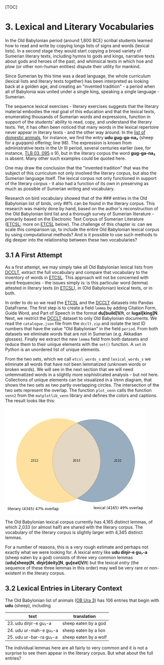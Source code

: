 [TOC]

# 3. Lexical and Literary Vocabularies

In the Old Babylonian period (around 1,800 BCE) scribal students learned how to read and write by copying longs lists of signs and words (lexical lists). In a second stage they would start copying a broad variety of Sumerian literary texts, including hymns to gods and kings, narrative texts about gods and heroes of the past, and whimsical texts in which hoe and plow (or other non-human entities) dispute their utility for mankind.

Since Sumerian by this time was a dead language, the whole curriculum (lexical lists and literary texts together) has been interpreted as looking back at a golden age, and creating an "invented tradition" - a period when all of Babylonia was united under a single king, speaking a single language - Sumerian.

The sequence lexical exercises - literary exercises suggests that the literary material embodies the real goal of this education and that the lexical texts, enumerating thousands of Sumerian words and expressions, function in support of the students' ability to read, copy, and understand the literary texts. Yet, it has often been noticed that many words in the lexical repertoire never appear in literary texts - and the other way around. In the [list of domestic animals](http://oracc.org/dcclt/Q000001), for instance, we find the entry **udu gug-ga-na₂** (sheep for a *guqqanû* offering; line 98). The expression is known from administrative texts in the Ur III period, several centuries earlier (see, for instance, [TLB 03, 095](http://oracc.org/epsd2/admin/u3adm/P134236) o 9), but in the literary corpus the word **gug-ga-na₂** is absent. Many other such examples could be quoted here.

One may draw the conclusion that the "invented tradition" that was the subject of this curriculum not only involved the literary corpus, but also the Sumerian language itself. The lexical corpus not only functioned in support of the literary corpus - it also had a function of its own in preserving as much as possible of Sumerian writing and vocabulary.

Research on bird vocabulary showed that of the ### entries in the Old Babylonian list of birds, only ##% can be found in the literary corpus. This research was mainly done by hand, based on the author's reconstruction of the Old Babylonian bird list and a thorough survey of Sumerian literature - primarily based on the Electronic Text Corpus of Sumerian Literature ([ETCSL][]; more on [ETCSL][] below). The challenge of this chapter is: can we scale this comparison up, to include the entire Old Babylonian lexical corpus by using computational methods? And is it possible to use such methods to dig deeper into the relationship between these two vocabularies?

## 3.1 A First Attempt

As a first attempt, we may simply take all Old Babylonian lexical lists from [DCCLT][], extract the full vocabulary and compare that vocabulary to the inventory of words in [ETCSL][]. This approach will not be concerned with word frequencies - the issues simply is: is this particular word (lemma) attested in literary texts (in [ETCSL][]), in (Old Babylonian) lexical texts, or in both.

In order to do so we read the  [ETCSL][] and the [DCCLT][] datasets into Pandas DataFrame. The first step is to create a field `lemma` by adding Citation Form, Guide Word, and Part of Speech in the format **du[build]V/t**, or **lugal[king]N**. Next, we restrict the [DCCLT][] dataset to only Old Babylonian documents. We read the `catalogue.json` file from the `dcclt.zip` and isolate the text ID numbers that have the value "Old Babylonian" in the field `period`.  From both datasets we eliminate words that are not in Sumerian (e.g. Akkadian glosses). Finally we extract the new `lemma` field from both datasets and reduce them to their unique elements with the `set()` function.  A `set` in Python is an unordered list of unique elements. 

From the two sets, which we call `etcsl_words_s` and `lexical_words_s` we eliminate all words that have not been lemmatized (unknown words or broken words). We will see in the next section that we will need unlemmatized words in a slightly more sophisticated analysis - but not here. Collections of unique elements can be visualized in a Venn diagram, that shows the two sets as two partly overlapping circles. The intersection of the two sets represent the overlap. The function `plot_venn`  calls the function `venn2` from the `matplotlib_venn` library and defines the colors and captions. The result looks like this:

![venn diagram 1](viz\venn_1.png)

The Old Babylonian lexical corpus currently has 4,165 distinct lemmas, of which 2,033 (or almost half) are shared with the literary corpus. The vocabulary of the literary corpus is slightly larger with 4,345 distinct lemmas.

For a number of reasons, this is a very rough estimate and perhaps not exactly what we were looking for. A lexical entry like **udu diŋir-e gu₇-a**  (sheep eaten by a god) consists of three very common lemmas (**udu[sheep]N**, **diŋir[deity]N**, **gu[eat]V/t**) but the lexical *entry* (the sequence of these three lemmas in this order) may well be very rare or non-existent in the literary corpus. 

## 	3.2 Lexical Entries in Literary Context

The Old Babylonian list of animals ([OB Ura 3](http://oracc.org/dcclt/Q000001)) has 106 entries that begin with **udu** (sheep), including

| text                    | translation           |
| ----------------------- | --------------------- |
| 23. udu diŋir-e gu₇-a   | sheep eaten by a god  |
| 24. udu ur-mah-e gu₇-a  | sheep eaten by a lion |
| 25. udu ur-bar-ra gu₇-a | sheep eaten by a wolf |

The individual lemmas here are all fairly to very common and it is not a surprise to see them appear in the literary corpus. But what about the full entries? 



[ETCSL]: http://etcsl.orinst.ox.ac.uk
[DCCLT]: http://oracc.org/dcclt